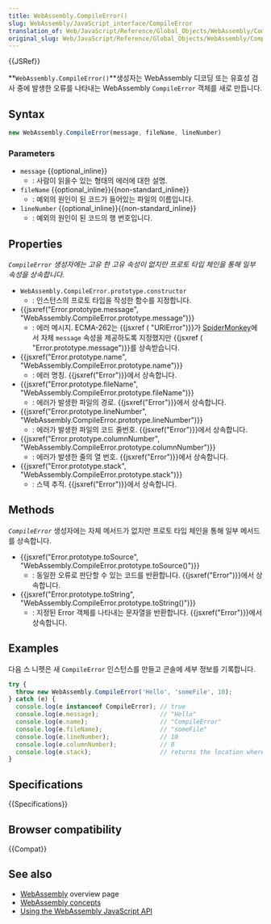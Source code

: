 ```yaml
---
title: WebAssembly.CompileError()
slug: WebAssembly/JavaScript_interface/CompileError
translation_of: Web/JavaScript/Reference/Global_Objects/WebAssembly/CompileError
original_slug: Web/JavaScript/Reference/Global_Objects/WebAssembly/CompileError
---
```

{{JSRef}}

**`WebAssembly.CompileError()`**생성자는 WebAssembly 디코딩 또는 유효성 검사 중에 발생한 오류를 나타내는 WebAssembly `CompileError` 객체를 새로 만듭니다.

## Syntax

```js
new WebAssembly.CompileError(message, fileName, lineNumber)
```

### Parameters

- `message` {{optional_inline}}
  - : 사람이 읽을수 있는 형태의 에러에 대한 설명.
- `fileName` {{optional_inline}}{{non-standard_inline}}
  - : 예외의 원인이 된 코드가 들어있는 파일의 이름입니다.
- `lineNumber` {{optional_inline}}{{non-standard_inline}}
  - : 예외의 원인이 된 코드의 행 번호입니다.

## Properties

_`CompileError` 생성자에는 고유 한 고유 속성이 없지만 프로토 타입 체인을 통해 일부 속성을 상속합니다._

- `WebAssembly.CompileError.prototype.constructor`
  - : 인스턴스의 프로토 타입을 작성한 함수를 지정합니다.
- {{jsxref("Error.prototype.message", "WebAssembly.CompileError.prototype.message")}}
  - : 에러 메시지. ECMA-262는 {{jsxref ( "URIError")}}가 [SpiderMonkey](/ko/docs/Mozilla/Projects/SpiderMonkey)에서 자체 `message` 속성을 제공하도록 지정했지만 {{jsxref ( "Error.prototype.message")}}를 상속받습니다.
- {{jsxref("Error.prototype.name", "WebAssembly.CompileError.prototype.name")}}
  - : 에러 명칭. {{jsxref("Error")}}에서 상속합니다.
- {{jsxref("Error.prototype.fileName", "WebAssembly.CompileError.prototype.fileName")}}
  - : 에러가 발생한 파일의 경로. {{jsxref("Error")}}에서 상속합니다.
- {{jsxref("Error.prototype.lineNumber", "WebAssembly.CompileError.prototype.lineNumber")}}
  - : 에러가 발생한 파일의 코드 줄번호. {{jsxref("Error")}}에서 상속합니다.
- {{jsxref("Error.prototype.columnNumber", "WebAssembly.CompileError.prototype.columnNumber")}}
  - : 에러가 발생한 줄의 열 번호. {{jsxref("Error")}}에서 상속합니다.
- {{jsxref("Error.prototype.stack", "WebAssembly.CompileError.prototype.stack")}}
  - : 스텍 추적. {{jsxref("Error")}}에서 상속합니다.

## Methods

_`CompileError`_ 생성자에는 자체 메서드가 없지만 프로토 타입 체인을 통해 일부 메서드를 상속합니다.

- {{jsxref("Error.prototype.toSource", "WebAssembly.CompileError.prototype.toSource()")}}
  - : 동일한 오류로 판단할 수 있는 코드를 반환합니다. {{jsxref("Error")}}에서 상속합니다.
- {{jsxref("Error.prototype.toString", "WebAssembly.CompileError.prototype.toString()")}}
  - : 지정된 Error 객체를 나타내는 문자열을 반환합니다. {{jsxref("Error")}}에서 상속합니다.

## Examples

다음 스 니펫은 새 `CompileError` 인스턴스를 만들고 콘솔에 세부 정보를 기록합니다.

```js
try {
  throw new WebAssembly.CompileError('Hello', 'someFile', 10);
} catch (e) {
  console.log(e instanceof CompileError); // true
  console.log(e.message);                 // "Hello"
  console.log(e.name);                    // "CompileError"
  console.log(e.fileName);                // "someFile"
  console.log(e.lineNumber);              // 10
  console.log(e.columnNumber);            // 0
  console.log(e.stack);                   // returns the location where the code was run
}
```

## Specifications

{{Specifications}}

## Browser compatibility

{{Compat}}

## See also

- [WebAssembly](/ko/docs/WebAssembly) overview page
- [WebAssembly concepts](/ko/docs/WebAssembly/Concepts)
- [Using the WebAssembly JavaScript API](/ko/docs/WebAssembly/Using_the_JavaScript_API)

<!---->
